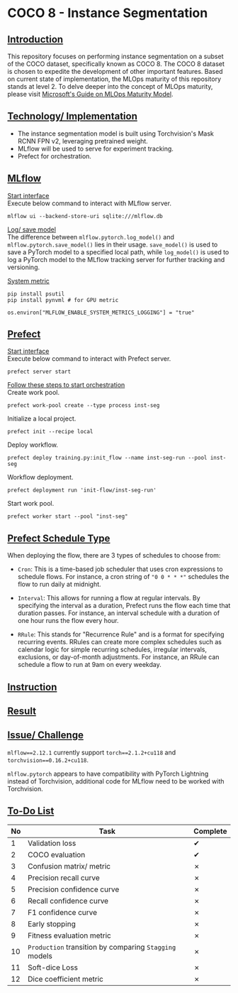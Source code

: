 # COCO 8 - Instance Segmentation

## <ins>Introduction</ins>
This repository focuses on performing instance segmentation on a subset of the COCO dataset, specifically known as COCO 8. The COCO 8 dataset is chosen to expedite the development of other important features. Based on current state of implementation, the MLOps maturity of this repository stands at level 2. To delve deeper into the concept of MLOps maturity, please visit [Microsoft's Guide on MLOps Maturity Model](https://learn.microsoft.com/en-us/azure/architecture/ai-ml/guide/mlops-maturity-model).

## <ins>Technology/ Implementation</ins>
- The instance segmentation model is built using Torchvision's Mask RCNN FPN v2, leveraging pretrained weight.
- MLflow will be used to serve for experiment tracking. 
- Prefect for orchestration.

## <ins>MLflow</ins>
<ins>Start interface</ins>
<br>
Execute below command to interact with MLflow server.
<br>
```
mlflow ui --backend-store-uri sqlite:///mlflow.db
```

<ins>Log/ save model</ins>
<br>
The difference between `mlflow.pytorch.log_model()` and `mlflow.pytorch.save_model()` lies in their usage. `save_model()` is used to save a PyTorch model to a specified local path, while `log_model()` is used to log a PyTorch model to the MLflow tracking server for further tracking and versioning.

<ins>System metric</ins>
<br>
```
pip install psutil
pip install pynvml # for GPU metric
```
```
os.environ["MLFLOW_ENABLE_SYSTEM_METRICS_LOGGING"] = "true"
```

## <ins>Prefect</ins>
<ins>Start interface</ins>
<br>
Execute below command to interact with Prefect server.
<br>
```
prefect server start
```

<ins>Follow these steps to start orchestration</ins>
<br>
Create work pool.
<br>
```
prefect work-pool create --type process inst-seg
```

Initialize a local project.
<br>
```
prefect init --recipe local
```

Deploy workflow.
<br>
```
prefect deploy training.py:init_flow --name inst-seg-run --pool inst-seg
```

Workflow deployment.
<br>
```
prefect deployment run 'init-flow/inst-seg-run'
```

Start work pool.
<br>
```
prefect worker start --pool "inst-seg"
```

## <ins>Prefect Schedule Type</ins>
When deploying the flow, there are 3 types of schedules to choose from:

- `Cron`: This is a time-based job scheduler that uses cron expressions to schedule flows. For instance, a cron string of `"0 0 * * *"` schedules the flow to run daily at midnight.

- `Interval`: This allows for running a flow at regular intervals. By specifying the interval as a duration, Prefect runs the flow each time that duration passes. For instance, an interval schedule with a duration of one hour runs the flow every hour.

- `RRule`: This stands for "Recurrence Rule" and is a format for specifying recurring events. RRules can create more complex schedules such as calendar logic for simple recurring schedules, irregular intervals, exclusions, or day-of-month adjustments. For instance, an RRule can schedule a flow to run at 9am on every weekday.

## <ins>Instruction</ins>

## <ins>Result</ins>

## <ins>Issue/ Challenge</ins>
`mlflow==2.12.1` currently support `torch==2.1.2+cu118` and `torchvision==0.16.2+cu118`.

`mlflow.pytorch` appears to have compatibility with PyTorch Lightning instead of Torchvision, additional code for MLflow need to be worked with Torchvision.

## <ins>To-Do List</ins>
| No | Task                                              | Complete |
| --- | ------------------------------------------------- | ---- |
| 1 | Validation loss | &#10004; |
| 2 | COCO evaluation | &#10004; |
| 3 | Confusion matrix/ metric | &cross; |
| 4 | Precision recall curve | &cross; |
| 5 | Precision confidence curve | &cross; |
| 6 | Recall confidence curve | &cross; |
| 7 | F1 confidence curve | &cross; |
| 8 | Early stopping | &cross; |
| 9 | Fitness evaluation metric | &cross; |
| 10 | `Production` transition by comparing `Stagging` models | &cross; |
| 11 | Soft-dice Loss | &cross; |
| 12 | Dice coefficient metric | &cross; |